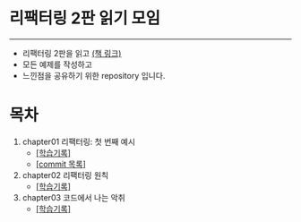 # 리팩터링 2판 읽기 모임
---
- 리팩터링 2판을 읽고 [(책 링크)](https://www.aladin.co.kr/shop/wproduct.aspx?ItemId=236186172)
- 모든 예제를 작성하고
- 느낀점을 공유하기 위한 repository 입니다.

# 목차
1. chapter01 리팩터링: 첫 번째 예시
   - [[학습기록]](https://github.com/hwangintae/study-refactoring/blob/main/src/main/java/org/intaehwang/chapter01/chapter01.md)
   - [[commit 목록]](https://github.com/hwangintae/study-refactoring/commits/main/)
2. chapter02 리팩터링 원칙
   - [[학습기록]](https://github.com/hwangintae/study-refactoring/pull/1)
3. chapter03 코드에서 나는 악취
   - [[학습기록]](https://github.com/hwangintae/study-refactoring/pull/2)

